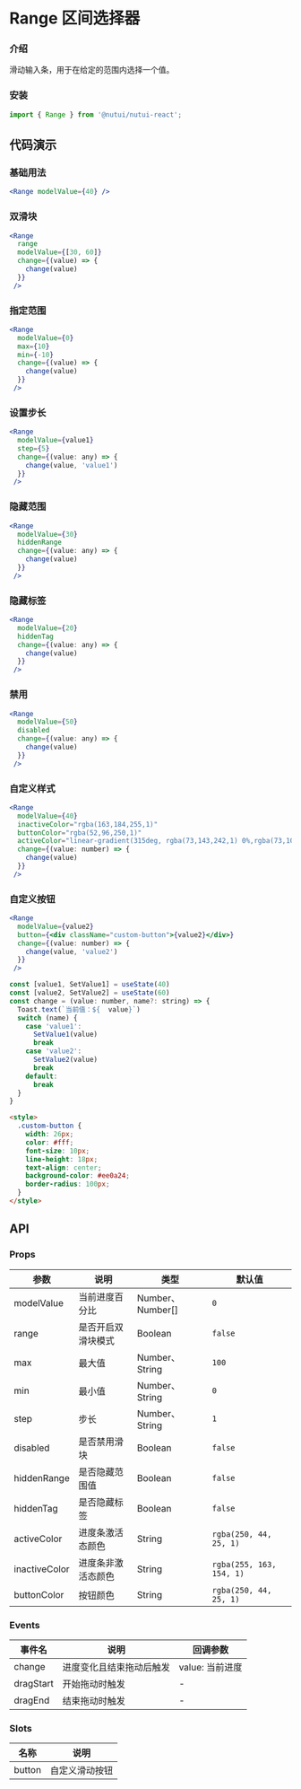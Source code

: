 # Range 区间选择器

### 介绍

滑动输入条，用于在给定的范围内选择一个值。

### 安装

```javascript
import { Range } from '@nutui/nutui-react';
```

## 代码演示

### 基础用法

```jsx
<Range modelValue={40} />
```

### 双滑块

```jsx
<Range
  range
  modelValue={[30, 60]}
  change={(value) => {
    change(value)
  }}
 />
```

### 指定范围

```jsx
<Range
  modelValue={0}
  max={10}
  min={-10}
  change={(value) => {
    change(value)
  }}
 />
```

### 设置步长

```jsx
<Range
  modelValue={value1}
  step={5}
  change={(value: any) => {
    change(value, 'value1')
  }}
 />
```

### 隐藏范围

```jsx
<Range
  modelValue={30}
  hiddenRange
  change={(value: any) => {
    change(value)
  }}
 />
```

### 隐藏标签

```jsx
<Range
  modelValue={20}
  hiddenTag
  change={(value: any) => {
    change(value)
  }}
 />
```

### 禁用

```jsx
<Range
  modelValue={50}
  disabled
  change={(value: any) => {
    change(value)
  }}
 />
```

### 自定义样式

```jsx
<Range
  modelValue={40}
  inactiveColor="rgba(163,184,255,1)"
  buttonColor="rgba(52,96,250,1)"
  activeColor="linear-gradient(315deg, rgba(73,143,242,1) 0%,rgba(73,101,242,1) 100%)"
  change={(value: number) => {
    change(value)
  }}
 />
```

### 自定义按钮

```jsx
<Range
  modelValue={value2}
  button={<div className="custom-button">{value2}</div>}
  change={(value: number) => {
    change(value, 'value2')
  }}
 />
```

```js
const [value1, SetValue1] = useState(40)
const [value2, SetValue2] = useState(60)
const change = (value: number, name?: string) => {
  Toast.text(`当前值：${  value}`)
  switch (name) {
    case 'value1':
      SetValue1(value)
      break
    case 'value2':
      SetValue2(value)
      break
    default:
      break
  }
}
```

```html
<style>
  .custom-button {
    width: 26px;
    color: #fff;
    font-size: 10px;
    line-height: 18px;
    text-align: center;
    background-color: #ee0a24;
    border-radius: 100px;
  }
</style>
```

## API

### Props

| 参数          | 说明               | 类型             | 默认值                   |
| ------------- | ------------------ | ---------------- | ------------------------ |
| modelValue    | 当前进度百分比     | Number、Number[] | `0`                      |
| range         | 是否开启双滑块模式 | Boolean          | `false`                  |
| max           | 最大值             | Number、String   | `100`                    |
| min           | 最小值             | Number、String   | `0`                      |
| step          | 步长               | Number、String   | `1`                      |
| disabled      | 是否禁用滑块       | Boolean          | `false`                  |
| hiddenRange   | 是否隐藏范围值     | Boolean          | `false`                  |
| hiddenTag     | 是否隐藏标签       | Boolean          | `false`                  |
| activeColor   | 进度条激活态颜色   | String           | `rgba(250, 44, 25, 1)`   |
| inactiveColor | 进度条非激活态颜色 | String           | `rgba(255, 163, 154, 1)` |
| buttonColor   | 按钮颜色           | String           | `rgba(250, 44, 25, 1)`   |

### Events

| 事件名    | 说明                     | 回调参数        |
| --------- | ------------------------ | --------------- |
| change    | 进度变化且结束拖动后触发 | value: 当前进度 |
| dragStart | 开始拖动时触发           | -               |
| dragEnd   | 结束拖动时触发           | -               |

### Slots

| 名称   | 说明           |
| ------ | -------------- |
| button | 自定义滑动按钮 |
